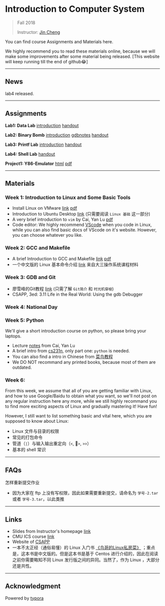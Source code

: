# Introduction to Computer System

> Fall 2018
>
> Instructor: [Jin Cheng](http://homepage.fudan.edu.cn/chengjin/)

You can find course Assignments and Materials here.

We highly recommend you to read these materials online, because we will make some improvements after some material being released. [This website will keep running till the end of github😂]

---

## News

lab4 released.

---

## Assignments

**Lab1: Data Lab** [introduction](./labs/datalab.pdf) [handout](./labs/datalab-handout.tar)

**Lab2: Binary Bomb** [introduction](./labs/Lab2.pdf) [gdbnotes](./labs/gdbnotes-ia32.pdf) [handout](./labs/bomb.tar) 

**Lab3: Printf Lab** [introduction](./labs/lab3.pdf) [handout](./labs/printf.tar) 

**Lab4: Shell Lab** [handout](./labs/shlab.rar)

**Project1: Y86-Emulator** [html](./labs/ICS(Fall2018)Project.html) [pdf](./labs/ICS(Fall2018)Project.pdf)

---

##  Materials

### Week 1: Introduction to Linux and Some Basic Tools

- Install Linux on VMware [link](https://ics-fudan.github.io/week1/virtual-machine.html) [pdf](https://ics-fudan.github.io/week1/virtual-machine.pdf)
- Introduction to Ubuntu Desktop [link](http://wiki.ubuntu.org.cn/Ubuntu桌面入门指南#Linux_.E5.9F.BA.E7.A1.80) (只需要阅读 `Linux 基础` 这一部分) 
- A very brief introduction to `vim` by Cai, Yan Lu [pdf](https://ics-fudan.github.io/week1/vim简单讲解.pdf)
- Code editor: We highly recommend [VScode](https://code.visualstudio.com) when you code in Linux, while you can also find basic docs of VScode on it's website. However, you can choose whatever you like.

### Week 2: GCC and Makefile

- A brief Introduction to GCC and Makefile [link](./week2/gcc_and_makefile.html) [pdf](./week2/gcc_and_makefile.pdf) 
- 一个中文版的 Linux 基本命令介绍 [link](https://objectkuan.gitbooks.io/ucore-docs/lab0/lab0_2_2_3_install.html)   来自大三操作系统课程材料

### Week 3: GDB and Git

- 廖雪峰的Git教程 [link](https://www.liaoxuefeng.com/wiki/0013739516305929606dd18361248578c67b8067c8c017b000) (只需了解 `Git简介` 和 `时光机穿梭`)
- CSAPP, 3ed: 3.11 Life in the Real World: Using the gdb Debugger

### Week 4: National Day

### Week 5: Python

We'll give a short introduction course on python, so please bring your laptops.

- Lecture [notes](./week5/python.html) from Cai, Yan Lu
- A brief intro from [cs231n](http://cs231n.github.io/python-numpy-tutorial/#python), only part one: `python` is needed.
- You can also find a intro in Chinese from [菜鸟教程](http://www.runoob.com/python3/python3-tutorial.html)
- We DO NOT recommand any printed books, because most of them are outdated.

### Week 6: 

From this week, we assume that all of you are getting familiar with Linux, and how to use Google/Baidu to obtain what you want, so we'll not post on any regular instruction here any more, while we still highly recommand you to find more exciting aspects of Linux and gradually mastering it! Have fun!

However, I still want to list something basic and vital here, which you are supposed to know about Linux:

- Linux 文件与目录的权限
- 常见的打包命令
- 管道（`|`）与输入输出重定向（`<`, `>`, `>>`）
- 基本的 shell 常识

---

## FAQs

怎样重新提交作业

- 因为大家在 ftp 上没有写权限，因此如果需要重新提交，请命名为 `学号-2.tar` 或者 `学号-3.tar`，以此类推

---

## Links

- Slides from Instructor's homepage [link](http://homepage.fudan.edu.cn/chengjin/courses/)
- CMU ICS course [link](http://www.cs.cmu.edu/~213/)
- Website of [CSAPP](http://www.csapp.cs.cmu.edu)
- 一本不太正经（通俗易懂）的 Linux 入门书 [《鸟哥的Linux私房菜》](http://cn.linux.vbird.org) ；重点是，这本书是中文版的。但是这本书是基于 Centos 进行介绍的，因此在阅读之前你需要略知不同 Linux 发行版之间的异同。当然了，作为 Linux ，大部分还是共性。

---

## Acknowledgment

Powered by [typora](https://typora.io)

